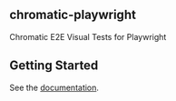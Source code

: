 ## chromatic-playwright

Chromatic E2E Visual Tests for Playwright

## Getting Started

See the [documentation](https://www.chromatic.com/docs/playwright/).
